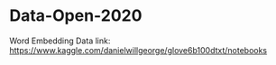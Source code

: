 # Data-Open-2020

Word Embedding Data link: https://www.kaggle.com/danielwillgeorge/glove6b100dtxt/notebooks
